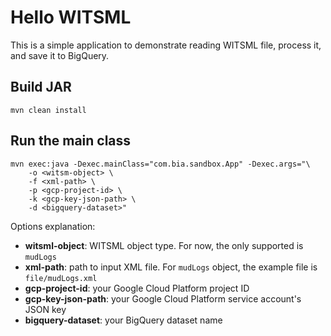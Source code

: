 # Hello WITSML
This is a simple application to demonstrate reading WITSML file, process it, and save it to BigQuery.

## Build JAR
```
mvn clean install
```

## Run the main class
```
mvn exec:java -Dexec.mainClass="com.bia.sandbox.App" -Dexec.args="\
    -o <witsm-object> \
    -f <xml-path> \
    -p <gcp-project-id> \
    -k <gcp-key-json-path> \
    -d <bigquery-dataset>"
```

Options explanation:

* **witsml-object**: WITSML object type. For now, the only supported is `mudLogs`
* **xml-path**: path to input XML file. For `mudLogs` object, the example file is `file/mudLogs.xml`
* **gcp-project-id**: your Google Cloud Platform project ID
* **gcp-key-json-path**: your Google Cloud Platform service account's JSON key
* **bigquery-dataset**: your BigQuery dataset name
